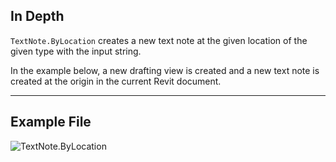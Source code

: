 ## In Depth
`TextNote.ByLocation` creates a new text note at the given location of the given type with the input string.

In the example below, a new drafting view is created and a new text note is created at the origin in the current Revit document.

___
## Example File

![TextNote.ByLocation](./Revit.Elements.TextNote.ByLocation_img.jpg)
